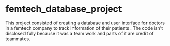 # femtech_database_project
This project consisted of creating a database and user interface for doctors in a femtech company to track information of their patients .
The code isn't disclosed fully because it was a team work and parts of it are credit of teammates.
